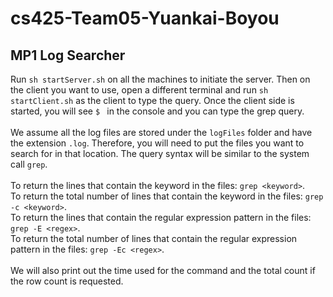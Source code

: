 # cs425-Team05-Yuankai-Boyou

## MP1 Log Searcher
Run `sh startServer.sh` on all the machines to initiate the server. Then on the client you want to use, open a different
terminal and run `sh startClient.sh` as the client to type the query. Once the client side is started, you will see `$ `
in the console and you can type the grep query. <br><br>
We assume all the log files are stored under the `logFiles`
folder and have the extension `.log`. Therefore, you will need to put the files you want to search for in that location.
The query syntax will be similar to the system call `grep`. <br><br>
To return the lines that contain the keyword in the files: `grep <keyword>`.<br>
To return the total number of lines that contain the keyword in the files: `grep -c <keyword>`.<br>
To return the lines that contain the regular expression pattern in the files: `grep -E <regex>`.<br>
To return the total number of lines that contain the regular expression pattern in the files: `grep -Ec <regex>`.<br><br>
We will also print out the time used for the command and the total count if the row count is requested. 